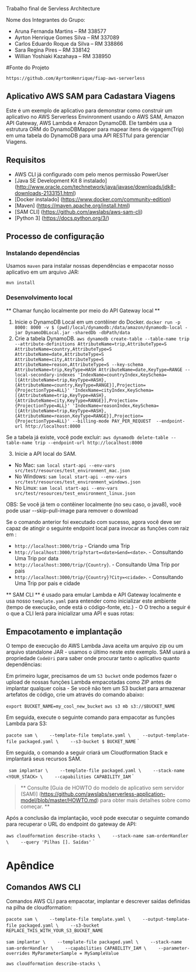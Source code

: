 Trabalho final de Servless Architecture

Nome dos Integrantes do Grupo: 

* Aruna Fernanda Martins   	 	    – RM 338577 
* Ayrton Henrique Gomes Silva   	– RM 337089 
* Carlos Eduardo Roque da Silva     – RM 338866 
* Sara Regina Pires 	 	 		– RM 338142 
* Willian Yoshiaki Kazahaya 	 	– RM 338950 

#Fonte do Projeto

`https://github.com/AyrtonHenrique/fiap-aws-serverless`  


## Aplicativo AWS SAM para Cadastara Viagens

Este é um exemplo de aplicativo para demonstrar como construir um aplicativo no AWS Serverless Envinronment usando o
AWS SAM, Amazon API Gateway, AWS Lambda e Amazon DynamoDB.
Ele também usa a estrutura ORM do DynamoDBMapper para mapear itens de vigagem(Trip) em uma tabela do DynamoDB para uma API RESTful para gerenciar Viagens.


## Requisitos

* AWS CLI já configurado com pelo menos permissão PowerUser
* [Java SE Development Kit 8 instalado] (http://www.oracle.com/technetwork/java/javase/downloads/jdk8-downloads-2133151.html)
* [Docker instalado] (https://www.docker.com/community-edition)
* [Maven] (https://maven.apache.org/install.html)
* [SAM CLI] (https://github.com/awslabs/aws-sam-cli)
* [Python 3] (https://docs.python.org/3/)

## Processo de configuração

### Instalando dependências

Usamos `maven` para instalar nossas dependências e empacotar nosso aplicativo em um arquivo JAR:

 
`mvn install`	

### Desenvolvimento local

** Chamar função localmente por meio do API Gateway local **
1. Inicie o DynamoDB Local em um contêiner do Docker. `docker run -p 8000: 8000 -v $ (pwd)/local/dynamodb:/data/amazon/dynamodb-local -jar DynamoDBLocal.jar -sharedDb -dbPath/data`
2. Crie a tabela DynamoDB. `aws dynamodb create-table --table-name trip --attribute-definitions AttributeName=trip,AttributeType=S AttributeName=country,AttributeType=S AttributeName=date,AttributeType=S AttributeName=city,AttributeType=S AttributeName=reason,AttributeType=S --key-schema AttributeName=trip,KeyType=HASH AttributeName=date,KeyType=RANGE --local-secondary-indexes 'IndexName=countryIndex,KeySchema=[{AttributeName=trip,KeyType=HASH},{AttributeName=country,KeyType=RANGE}],Projection={ProjectionType=ALL}' 'IndexName=cityIndex,KeySchema=[{AttributeName=trip,KeyType=HASH},{AttributeName=city,KeyType=RANGE}],Projection={ProjectionType=ALL}' 'IndexName=reasonIndex,KeySchema=[{AttributeName=trip,KeyType=HASH},{AttributeName=reason,KeyType=RANGE}],Projection={ProjectionType=ALL}' --billing-mode PAY_PER_REQUEST  --endpoint-url http://localhost:8000`

Se a tabela já existe, você pode excluir: `aws dynamodb delete-table --table-name trip --endpoint-url http://localhost:8000`

3. Inicie a API local do SAM.
 - No Mac: `sam local start-api --env-vars src/test/resources/test_environment_mac.json`
 - No Windows: `sam local start-api --env-vars src/test/resources/test_environment_windows.json`
 - No Linux: `sam local start-api --env-vars src/test/resources/test_environment_linux.json`
 
 OBS: Se você já tem o contêiner localmente (no seu caso, o java8), você pode usar --skip-pull-image para remover o download

Se o comando anterior foi executado com sucesso, agora você deve ser capaz de atingir o seguinte endpoint local para
invocar as funções com raiz em :
* `http://localhost:3000/trip` - Criando uma Trip
* `http://localhost:3000/trip?start=<date>&end=<date>`. - Consultando Uma Trip por data
* `http://localhost:3000/trip/{Country}`. - Consultando Uma Trip por pais
* `http://localhost:3000/trip/{Country}?City=<cidade>`. - Consultando Uma Trip por pais e cidade


** SAM CLI ** é usado para emular Lambda e API Gateway localmente e usa nosso `template.yaml` para
entender como inicializar este ambiente (tempo de execução, onde está o código-fonte, etc.) - O
O trecho a seguir é o que a CLI lerá para inicializar uma API e suas rotas:


## Empacotamento e implantação

O tempo de execução do AWS Lambda Java aceita um arquivo zip ou um arquivo standalone JAR - usamos o último neste
este exemplo. SAM usará a propriedade `CodeUri` para saber onde procurar tanto o aplicativo quanto
dependências:

Em primeiro lugar, precisamos de um `S3 bucket` onde podemos fazer o upload de nossas funções Lambda empacotadas como ZIP antes de
implantar qualquer coisa - Se você não tem um S3 bucket para armazenar artefatos de código, crie um através do comando abaixo:

`export BUCKET_NAME=my_cool_new_bucket`
`aws s3 mb s3://$BUCKET_NAME`


Em seguida, execute o seguinte comando para empacotar as funções Lambda para S3:

`pacote sam \`
`    --template-file template.yaml \`
`    --output-template-file packaged.yaml \`
`    --s3-bucket $ BUCKET_NAME`
` 

Em seguida, o comando a seguir criará um Cloudformation Stack e implantará seus recursos SAM.

` sam implantar \`
`    --template-file packaged.yaml \`
`    --stack-name <YOUR_STACK> \`
`    --capabilities CAPABILITY_IAM`
` 

> ** Consulte [Guia de HOWTO do modelo de aplicativo sem servidor (SAM)] (https://github.com/awslabs/serverless-application-model/blob/master/HOWTO.md) para obter mais detalhes sobre como começar. **

Após a conclusão da implantação, você pode executar o seguinte comando para recuperar o URL do endpoint do gateway de API:

`aws cloudformation describe-stacks \`
`    --stack-name sam-orderHandler \`
`    --query 'Pilhas []. Saídas'`
` 

# Apêndice

## Comandos AWS CLI

Comandos AWS CLI para empacotar, implantar e descrever saídas definidas na pilha de cloudformation:

`pacote sam \`
`    --template-file template.yaml \`
`    --output-template-file packaged.yaml \`
`    --s3-bucket REPLACE_THIS_WITH_YOUR_S3_BUCKET_NAME`

`sam implantar \`
`    --template-file packaged.yaml \`
`    --stack-name sam-orderHandler \`
`    --capabilities CAPABILITY_IAM \`
`    --parameter-overrides MyParameterSample = MySampleValue`

`aws cloudformation describe-stacks \`
